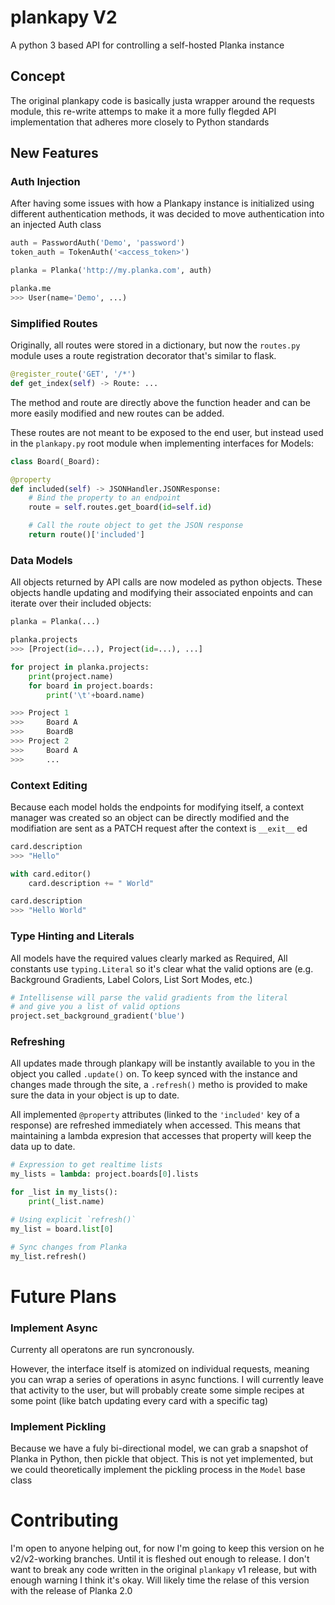 # plankapy V2
A python 3 based API for controlling a self-hosted Planka instance

## Concept
The original plankapy code is basically justa wrapper around the requests module, this re-write attemps to make it a more fully flegded API implementation that adheres more closely to Python standards

## New Features
### Auth Injection
After having some issues with how a Plankapy instance is initialized using different authentication methods, it was decided to move authentication into an injected Auth class
```python
auth = PasswordAuth('Demo', 'password')
token_auth = TokenAuth('<access_token>')

planka = Planka('http://my.planka.com', auth)

planka.me
>>> User(name='Demo', ...)

```

### Simplified Routes
Originally, all routes were stored in a dictionary, but now the `routes.py` module uses a route registration decorator that's similar to flask.

```python
@register_route('GET', '/*')
def get_index(self) -> Route: ...
```
The method and route are directly above the function header and can be more easily modified and new routes can be added.

These routes are not meant to be exposed to the end user, but instead used in the `plankapy.py` root module when implementing interfaces for Models:

```python
class Board(_Board):

@property
def included(self) -> JSONHandler.JSONResponse:
    # Bind the property to an endpoint
    route = self.routes.get_board(id=self.id)

    # Call the route object to get the JSON response
    return route()['included']
```

### Data Models
All objects returned by API calls are now modeled as python objects. These objects handle updating and modifying their associated enpoints and can iterate over their included objects:
```python
planka = Planka(...)

planka.projects
>>> [Project(id=...), Project(id=...), ...]

for project in planka.projects:
    print(project.name)
    for board in project.boards:
        print('\t'+board.name)

>>> Project 1
>>>     Board A
>>>     BoardB
>>> Project 2
>>>     Board A
>>>     ...
```

### Context Editing
Because each model holds the endpoints for modifying itself, a context manager was created so an object can be directly modified and the modifiation are sent as a PATCH request after the context is `__exit__` ed
```python
card.description
>>> "Hello"

with card.editor()
    card.description += " World"

card.description
>>> "Hello World"
```

### Type Hinting and Literals
All models have the required values clearly marked as Required, All constants use `typing.Literal` so it's clear what the valid options are (e.g. Background Gradients, Label Colors, List Sort Modes, etc.)
```python
# Intellisense will parse the valid gradients from the literal
# and give you a list of valid options
project.set_background_gradient('blue')
```

### Refreshing
All updates made through plankapy will be instantly available to you in the object you called `.update()` on. To keep synced with the instance and changes made through the site, a `.refresh()` metho is provided to make sure the data in your object is up to date.

All implemented `@property` attributes (linked to the `'included'` key of a response) are refreshed immediately when accessed. This means that maintaining a lambda expresion that accesses that property will keep the data up to date.
```python
# Expression to get realtime lists
my_lists = lambda: project.boards[0].lists

for _list in my_lists():
    print(_list.name)

# Using explicit `refresh()`
my_list = board.list[0]

# Sync changes from Planka
my_list.refresh()

```

# Future Plans

### Implement Async
Currenty all operatons are run syncronously. 

However, the interface itself is atomized on individual requests, meaning you can wrap a series of operations in async functions. I will currently leave that activity to the user, but will probably create some simple recipes at some point (like batch updating every card with a specific tag)

### Implement Pickling
Because we have a fuly bi-directional model, we can grab a snapshot of Planka in Python, then pickle that object. This is not yet implemented, but we could theoretically implement the pickling process in the `Model` base class

# Contributing
I'm open to anyone helping out, for now I'm going to keep this version on he v2/v2-working branches. Until it is fleshed out enough to release. I don't want to break any code written in the original `plankapy` v1 release, but with enough warning I think it's okay. Will likely time the relase of this version with the release of Planka 2.0


